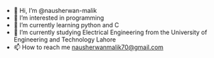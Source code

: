 - 👋 Hi, I’m @nausherwan-malik
- 👀 I’m interested in programming
- 🌱 I’m currently learning python and C
- 💞️ I’m currently studying Electrical Engineering from the University of Engineering and Technology Lahore
- 📫 How to reach me nausherwanmalik70@gmail.com

<!---
nausherwan-malik/nausherwan-malik is a ✨ special ✨ repository because its `README.md` (this file) appears on your GitHub profile.
You can click the Preview link to take a look at your changes.
--->
